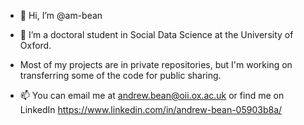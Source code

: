 - 👋 Hi, I’m @am-bean

- 🌱 I’m a doctoral student in Social Data Science at the University of Oxford. 

- Most of my projects are in private repositories, but I'm working on transferring some of the code for public sharing.

- 📫 You can email me at andrew.bean@oii.ox.ac.uk or find me on LinkedIn https://www.linkedin.com/in/andrew-bean-05903b8a/

<!---
am-bean/am-bean is a ✨ special ✨ repository because its `README.md` (this file) appears on your GitHub profile.
You can click the Preview link to take a look at your changes.
--->
